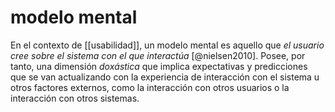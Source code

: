 # modelo mental
En el contexto de [[usabilidad]], un modelo mental es aquello que *el usuario cree sobre el sistema con el que interactúa* [@nielsen2010]. Posee, por tanto, una dimensión *doxástica* que implica expectativas y predicciones que se van actualizando con la experiencia de interacción con el sistema u otros factores externos, como la interacción con otros usuarios o la interacción con otros sistemas.
